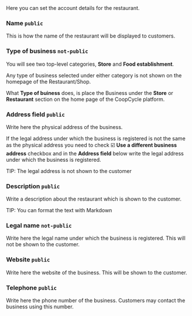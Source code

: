 <!-- #comment Change "General" for "Account details" -->

<div class="alert alert-info" role="alert">
Here you can set the account details for the restaurant.
</div>

### **Name** `public`<br>
This is how the name of the restaurant will be displayed to customers.

### **Type of business** `not-public`<br>

You will see two top-level categories, **Store** and **Food establishment**.

Any type of business selected under either category is not shown on the homepage of the Restaurant/Shop. 

What **Type of buiness** does, is place the Business under the **Store** or **Restaurant** section on the home page of the CoopCycle platform.

### **Address field** `public`<br>
Write here the physical address of the business.<br>

If the legal address under which the business is registered is not the same as the physical address you need to check ☑️ **Use a different business address** checkbox and in the **Address field** below write the legal address under which the business is registered.<br>

<span class="badge badge-info">TIP:</span><span> The legal address is not shown to the customer</span>

### **Description** `public`<br>
Write a description about the restaurant which is shown to the customer.<br>

<span class="badge badge-info">TIP:</span><span> You can format the text with Markdown</span>

### **Legal name** `not-public`<br>
Write here the legal name under which the business is registered. This will not be shown to the customer.

### **Website** `public`<br>
Write here the website of the business. This will be shown to the customer.

### **Telephone** `public`<br>
Write here the phone number of the business. Customers may contact the business using this number.
